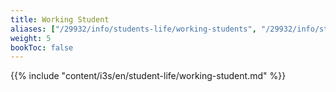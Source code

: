 ```yaml
---
title: Working Student
aliases: ["/29932/info/students-life/working-students", "/29932/info/student-life/working-students"]
weight: 5
bookToc: false
---
```


{{% include "content/i3s/en/student-life/working-student.md" %}}